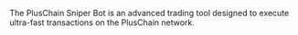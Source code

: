 The PlusChain Sniper Bot is an advanced trading tool designed to execute ultra-fast transactions on the PlusChain network.
